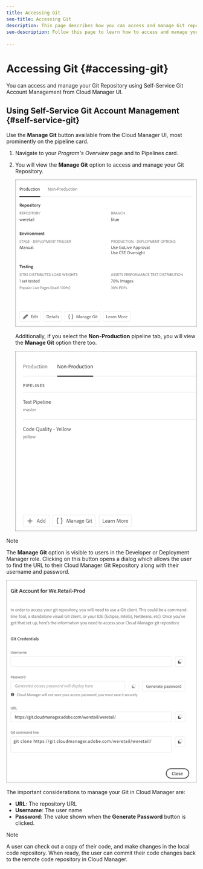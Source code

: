```yaml
---
title: Accessing Git
seo-title: Accessing Git
description: This page describes how you can access and manage Git repository.
seo-description: Follow this page to learn how to access and manage your Git repository.

---
```


# Accessing Git {#accessing-git}

You can access and manage your Git Repository using Self-Service Git Account Management from Cloud Manager UI.

## Using Self-Service Git Account Management {#self-service-git}

Use the **Manage Git** button available from the Cloud Manager UI, most prominently on the pipeline card.

1. Navigate to your *Program's Overview* page and to Pipelines card.

1. You will view the **Manage Git** option to access and manage your Git Repository.

   ![](assets/manage-git1.png)

   Additionally, if you select the **Non-Production** pipeline tab, you will view the **Manage Git** option there too.

   ![](assets/manage-git-new2.png)

>[!NOTE]
>The **Manage Git** option is visible to users in the Developer or Deployment Manager role. Clicking on this button opens a dialog which allows the user to find the URL to their Cloud Manager Git Repository along with their username and password.

   ![](assets/manage-git3.png)

The important considerations to manage your Git in Cloud Manager are:

* **URL**: The repository URL
* **Username**: The user name
* **Password**: The value shown when the **Generate Password** button is clicked.


>[!NOTE]
>
>A user can check out a copy of their code, and make changes in the local code repository. When ready, the user can commit their code changes back to the remote code repository in Cloud Manager.

